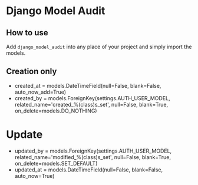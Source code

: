 # Django Model Audit

## How to use

Add `django_model_audit` into any place of your project and simply import the models.

## Creation only

* created_at = models.DateTimeField(null=False, blank=False, auto_now_add=True)
* created_by = models.ForeignKey(settings.AUTH_USER_MODEL, related_name='created_%(class)s_set',
                                   null=False, blank=True, on_delete=models.DO_NOTHING)

# Update

* updated_by = models.ForeignKey(settings.AUTH_USER_MODEL, related_name='modified_%(class)s_set',
                                    null=False, blank=True, on_delete=models.SET_DEFAULT)
* updated_at = models.DateTimeField(null=False, blank=False, auto_now=True)
